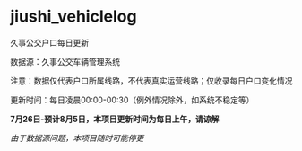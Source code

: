# jiushi_vehiclelog

久事公交户口每日更新

数据源：久事公交车辆管理系统

注意：数据仅代表户口所属线路，不代表真实运营线路；仅收录每日户口变化情况

更新时间：每日凌晨00:00-00:30（例外情况除外，如系统不稳定等）

**7月26日-预计8月5日，本项目更新时间为每日上午，请谅解**

*由于数据源问题，本项目随时可能停更*
